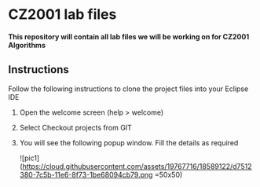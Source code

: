 # CZ2001 lab files

#### This repository will contain all lab files we will be working on for CZ2001 Algorithms

## Instructions
Follow the following instructions to clone the project files into your Eclipse IDE

1. Open the welcome screen (help > welcome)
2. Select Checkout projects from GIT
3. You will see the following popup window. Fill the details as required

   ![pic1](https://cloud.githubusercontent.com/assets/19767716/18589122/d7512380-7c5b-11e6-8f73-1be68094cb79.png =50x50)
